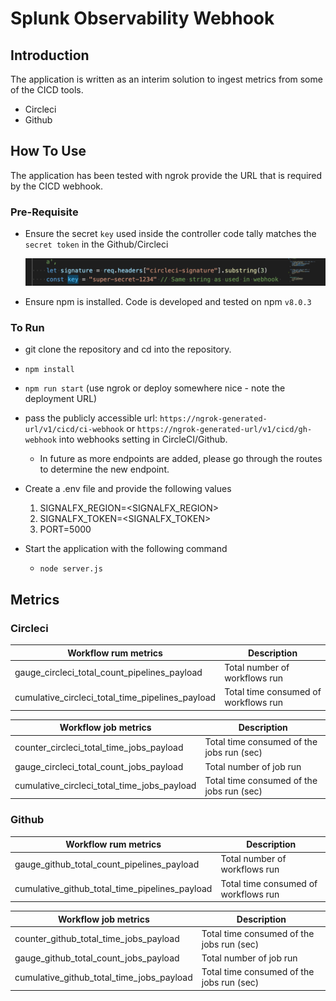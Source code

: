 # Splunk Observability Webhook

## Introduction

The application is written as an interim solution to ingest metrics from some of the CICD tools. 
- Circleci
- Github
  

## How To Use

The application has been tested with ngrok provide the URL that is required by the CICD webhook. 

### Pre-Requisite

- Ensure the secret `key` used inside the controller code tally matches the `secret token`  in the Github/Circleci
  
  ![](static/images/key.png)

- Ensure npm is installed. Code is developed and tested on npm `v8.0.3`

### To Run

- git clone the repository and cd into the repository.

- `npm install`

- `npm run start` (use ngrok or deploy somewhere nice - note the deployment URL)

- pass the publicly accessible url: `https://ngrok-generated-url/v1/cicd/ci-webhook` or `https://ngrok-generated-url/v1/cicd/gh-webhook` into webhooks setting in CircleCI/Github. 
  
  - In future as more endpoints are added, please go through the routes to determine the new endpoint.

- Create a .env file and provide the following values
  1.  SIGNALFX_REGION=<SIGNALFX_REGION>
  2. SIGNALFX_TOKEN=<SIGNALFX_TOKEN>
  3. PORT=5000
   
- Start the application with the following command
  - `node server.js`


## Metrics 


### Circleci

| Workflow rum metrics | Description |   
|--- | ---|
gauge_circleci_total_count_pipelines_payload |Total number of workflows run
cumulative_circleci_total_time_pipelines_payload | Total time consumed of workflows run


| Workflow job metrics | Description | 
| --- | --- |
counter_circleci_total_time_jobs_payload | Total time consumed of the jobs run (sec)
gauge_circleci_total_count_jobs_payload | Total number of job run
cumulative_circleci_total_time_jobs_payload | Total time consumed of the jobs run (sec)

 



### Github

| Workflow rum metrics | Description |   
|--- | ---|
gauge_github_total_count_pipelines_payload |Total number of workflows run
cumulative_github_total_time_pipelines_payload | Total time consumed of workflows run


| Workflow job metrics | Description | 
| --- | --- |
counter_github_total_time_jobs_payload | Total time consumed of the jobs run (sec)
gauge_github_total_count_jobs_payload | Total number of job run
cumulative_github_total_time_jobs_payload | Total time consumed of the jobs run (sec)

